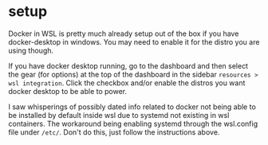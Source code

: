 # setup

Docker in WSL is pretty much already setup out of the box if you have docker-desktop in windows. You may need to enable it for the distro you are using though. 

If you have docker desktop running, go to the dashboard and then select the gear (for options) at the top of the dashboard in the sidebar  `resources > wsl integration`. Click the checkbox and/or enable the distros you want docker desktop to be able to power.

I saw whisperings of possibly dated info related to docker not being able to be installed by default inside wsl due to systemd not existing in wsl containers. The workaround being enabling systemd through the wsl.config file under `/etc/`. Don't do this, just follow the instructions above.